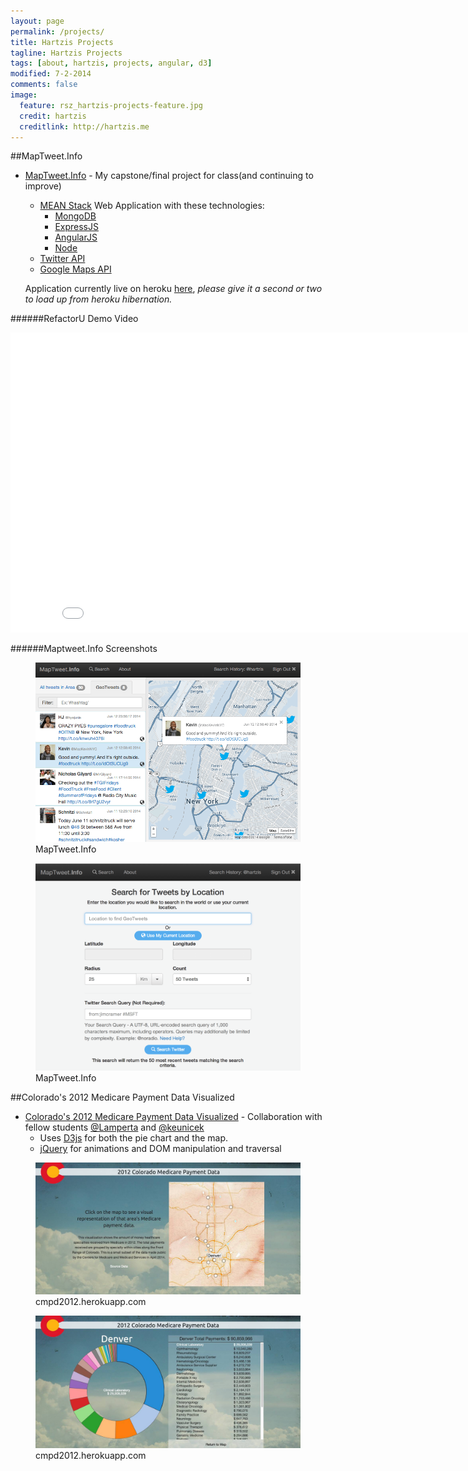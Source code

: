 ```yaml
---
layout: page
permalink: /projects/
title: Hartzis Projects
tagline: Hartzis Projects
tags: [about, hartzis, projects, angular, d3]
modified: 7-2-2014
comments: false
image:
  feature: rsz_hartzis-projects-feature.jpg
  credit: hartzis
  creditlink: http://hartzis.me
---
```


##MapTweet.Info
* [MapTweet.Info](https://github.com/hartzis/MapTweet.Info) - My capstone/final project for class(and continuing to improve)
  * [MEAN Stack](http://blog.mongodb.org/post/49262866911/the-mean-stack-mongodb-expressjs-angularjs-and) Web Application with these technologies:
    * [MongoDB](http://www.mongodb.org)
    * [ExpressJS](http://expressjs.com/)
    * [AngularJS](http://www.angularjs.com)
    * [Node](http://nodejs.org)
  * [Twitter API](http://dev.twitter.com)
  * [Google Maps API](https://developers.google.com/maps/)

  Application currently live on heroku [here](http://maptweet.herokuapp.com/), *please give it a second or two to load up from heroku hibernation.*

######RefactorU Demo Video

<iframe width="853" height="480" src="//www.youtube.com/embed/1xBC6NJfRnk?rel=0" frameborder="0" allowfullscreen></iframe>

######Maptweet.Info Screenshots

<figure class="figureCenter">
    <a href="/images/maptweet-info-ss.png"><img src="/images/maptweet-info-ss.png" class="imgSmaller"></a>
    <figcaption>MapTweet.Info</figcaption>
</figure>
<figure class="figureCenter">
    <a href="/images/maptweet-search-ss.png"><img src="/images/maptweet-search-ss.png" class="imgSmaller"></a>
    <figcaption>MapTweet.Info</figcaption>
</figure>

##Colorado's 2012 Medicare Payment Data Visualized
* [Colorado's 2012 Medicare Payment Data Visualized](http://cmpd2012.herokuapp.com) - Collaboration with fellow students [@Lamperta](http://www.twitter.com/Lamperta) and [@keunicek](http://www.twitter.com/keunicek)
  * Uses [D3js](http://www.d3js.com) for both the pie chart and the map.
  * [jQuery](http://jquery.com) for animations and DOM manipulation and traversal

<figure class="figureCenter">
    <a href="/images/cmpd2012-map-ss.jpg"><img src="/images/cmpd2012-map-ss.jpg" class="imgSmaller"></a>
  <figcaption>cmpd2012.herokuapp.com</figcaption>
</figure>
<figure class="figureCenter">
    <a href="/images/cmpd2012-info-ss.jpg"><img src="/images/cmpd2012-info-ss.jpg" class="imgSmaller"></a>
    <figcaption>cmpd2012.herokuapp.com</figcaption>
</figure>
